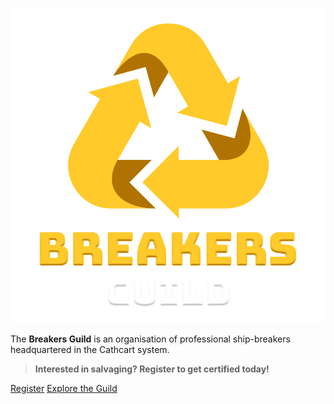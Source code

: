 ![Breakers Guild](_media/logo.png)

The **Breakers Guild** is an organisation of professional ship-breakers headquartered in the Cathcart system.

> **Interested in salvaging? Register to get certified today!**

[Register](https://robertsspaceindustries.com/orgs/BREAKER)
[Explore the Guild](/about)
